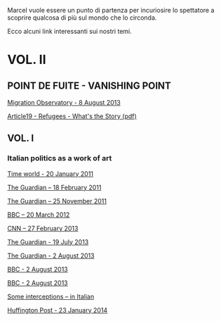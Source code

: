 Marcel vuole essere un punto di partenza per incuriosire lo spettatore a scoprire qualcosa di più sul mondo che lo circonda.

Ecco alcuni link interessanti sui nostri temi.

# VOL. II
## POINT DE FUITE - VANISHING POINT

[Migration Observatory - 8 August 2013](http://www.migrationobservatory.ox.ac.uk/reports/migration-news)

[Article19 - Refugees - What's the Story (pdf)](https://www.article19.org/data/files/pdfs/publications/refugees-what-s-the-story-.pdf)


## VOL. I
### Italian politics as a work of art

[Time world - 20 January 2011](http://content.time.com/time/world/article/0,8599,2043352,00.html)

[The Guardian – 18 February 2011](http://www.theguardian.com/lifeandstyle/2011/feb/18/fighting-back-against-berlusconi-italian-women)

[The Guardian – 25 November 2011](http://www.theguardian.com/world/2011/nov/25/italy-women-future-berlusconi)

[BBC – 20 March 2012](http://www.bbc.co.uk/news/magazine-17289707)

[CNN – 27 February 2013](http://edition.cnn.com/2013/02/27/opinion/italy-cult-of-berlusconi-emmott/index.html)

[The Guardian - 19 July 2013](http://www.theguardian.com/world/2013/jul/19/showgirl-silvio-berlusconi-bunga-bunga-parties)

[The Guardian - 2 August 2013](http://www.theguardian.com/world/2013/aug/02/silvio-berlusconi-house-arrest-bunga-bunga)

[BBC - 2 August 2013](http://www.bbc.co.uk/news/world-europe-12403119)

[BBC - 2 August 2013](http://www.bbc.co.uk/news/world-europe-15642201)

[Some interceptions – in Italian](http://inchieste.repubblica.it/it/repubblica/rep-it/2011/04/12/news/il_caso_ruby-14836804/)

[Huffington Post - 23 January 2014](http://www.huffingtonpost.it/2014/01/23/ruby-ter_n_4649839.html?ir=Italy&#038;utm_campaign=012314&#038;utm_medium=email&#038;utm_source=Alert-italy&#038;utm_content=FullStory)
